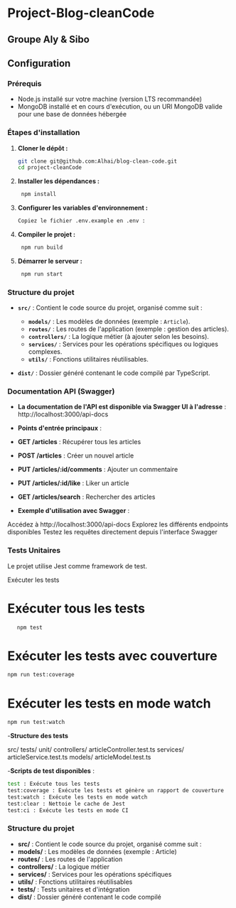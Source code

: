 # Project-Blog-cleanCode

## Groupe Aly & Sibo

## Configuration

### Prérequis

- Node.js installé sur votre machine (version LTS recommandée)
- MongoDB installé et en cours d'exécution, ou un URI MongoDB valide pour une base de données hébergée

### Étapes d'installation

1. **Cloner le dépôt :**

   ```bash
   git clone git@github.com:Alhai/blog-clean-code.git
   cd project-cleanCode

   ```

2. **Installer les dépendances :**

   ```bash
    npm install
   ```

3. **Configurer les variables d'environnement :**

   ```bash
   Copiez le fichier .env.example en .env :
   ```

4. **Compiler le projet :**

   ```bash
    npm run build
   ```

5. **Démarrer le serveur :**
   ```bash
    npm run start
   ```

### Structure du projet

- **`src/`** : Contient le code source du projet, organisé comme suit :

  - **`models/`** : Les modèles de données (exemple : `Article`).
  - **`routes/`** : Les routes de l'application (exemple : gestion des articles).
  - **`controllers/`** : La logique métier (à ajouter selon les besoins).
  - **`services/`** : Services pour les opérations spécifiques ou logiques complexes.
  - **`utils/`** : Fonctions utilitaires réutilisables.

- **`dist/`** : Dossier généré contenant le code compilé par TypeScript.

### Documentation API (Swagger)
- **La documentation de l'API est disponible via Swagger UI à l'adresse** : http://localhost:3000/api-docs
- **Points d'entrée principaux**  :

- **GET /articles**  : Récupérer tous les articles
- **POST /articles**  : Créer un nouvel article
- **PUT /articles/:id/comments**  : Ajouter un commentaire
- **PUT /articles/:id/like**  : Liker un article
- **GET /articles/search**  : Rechercher des articles

- **Exemple d'utilisation avec Swagger** :

Accédez à http://localhost:3000/api-docs
Explorez les différents endpoints disponibles
Testez les requêtes directement depuis l'interface Swagger

### Tests Unitaires
Le projet utilise Jest comme framework de test.

Exécuter les tests

# Exécuter tous les tests
 ```bash
    npm test
   ```

# Exécuter les tests avec couverture
 ```bash
npm run test:coverage
   ```

# Exécuter les tests en mode watch
 ```bash
npm run test:watch
   ```

-**Structure des tests**

src/
  tests/
    unit/
      controllers/
        articleController.test.ts
      services/
        articleService.test.ts
      models/
        articleModel.test.ts

-**Scripts de test disponibles** :

 ```bash
test : Exécute tous les tests
test:coverage : Exécute les tests et génère un rapport de couverture
test:watch : Exécute les tests en mode watch
test:clear : Nettoie le cache de Jest
test:ci : Exécute les tests en mode CI
   ```

### Structure du projet

- **src/** : Contient le code source du projet, organisé comme suit :
- **models/**  : Les modèles de données (exemple : Article)
- **routes/** : Les routes de l'application
- **controllers/** : La logique métier
- **services/** : Services pour les opérations spécifiques
- **utils/** : Fonctions utilitaires réutilisables
- **tests/** : Tests unitaires et d'intégration
- **dist/** : Dossier généré contenant le code compilé